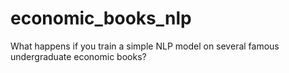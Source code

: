 # economic_books_nlp
 What happens if you train a simple NLP model on several famous undergraduate economic books?
